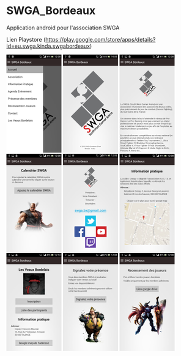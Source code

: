 # SWGA_Bordeaux

Application android pour l'association SWGA

Lien Playstore (https://play.google.com/store/apps/details?id=eu.swga.kinda.swgabordeaux)


<img src="https://github.com/SWGAKamui/SWGA_Bordeaux/blob/master/Screenshot/Menu_Frag.png" width="144px" height="256px" />
<img src="https://github.com/SWGAKamui/SWGA_Bordeaux/blob/master/Screenshot/Accueil_Frag.png" width="144px" height="256px" />
<img src="https://github.com/SWGAKamui/SWGA_Bordeaux/blob/master/Screenshot/Asso_Frag.png" width="144px" height="256px" />

<img src="https://github.com/SWGAKamui/SWGA_Bordeaux/blob/master/Screenshot/Calendar_Frag.png" width="144px" height="256px" />
<img src="https://github.com/SWGAKamui/SWGA_Bordeaux/blob/master/Screenshot/Contact_Frag.png" width="144px" height="256px" />
<img src="https://github.com/SWGAKamui/SWGA_Bordeaux/blob/master/Screenshot/Info_Frag.png" width="144px" height="256px" />

<img src="https://github.com/SWGAKamui/SWGA_Bordeaux/blob/master/Screenshot/LVB_Frag.png" width="144px" height="256px" />
<img src="https://github.com/SWGAKamui/SWGA_Bordeaux/blob/master/Screenshot/RDV_Frag.png" width="144px" height="256px" />
<img src="https://github.com/SWGAKamui/SWGA_Bordeaux/blob/master/Screenshot/Rec_Frag.png" width="144px" height="256px" />




